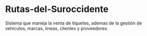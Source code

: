 # Rutas-del-Suroccidente
Sistema que maneja la venta de tiquetes, ademas de la gestión de vehículos, marcas, lineas, clientes y proveedores.
